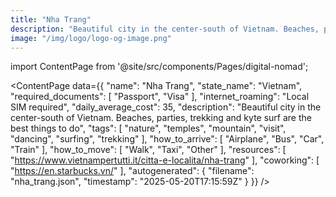 ```yaml
---
title: "Nha Trang"
description: "Beautiful city in the center-south of Vietnam. Beaches, parties, trekking and kyte surf are the best things to do"
image: "/img/logo/logo-og-image.png"
---
```

import ContentPage from '@site/src/components/Pages/digital-nomad';

<ContentPage
    data={{
  "name": "Nha Trang",
  "state_name": "Vietnam",
  "required_documents": [
    "Passport",
    "Visa"
  ],
  "internet_roaming": "Local SIM required",
  "daily_average_cost": 35,
  "description": "Beautiful city in the center-south of Vietnam. Beaches, parties, trekking and kyte surf are the best things to do",
  "tags": [
    "nature",
    "temples",
    "mountain",
    "visit",
    "dancing",
    "surfing",
    "trekking"
  ],
  "how_to_arrive": [
    "Airplane",
    "Bus",
    "Car",
    "Train"
  ],
  "how_to_move": [
    "Walk",
    "Taxi",
    "Other"
  ],
  "resources": [
    "https://www.vietnampertutti.it/citta-e-localita/nha-trang"
  ],
  "coworking": [
    "https://en.starbucks.vn/"
  ],
  "autogenerated": {
    "filename": "nha_trang.json",
    "timestamp": "2025-05-20T17:15:59Z"
  }
}}
/>
